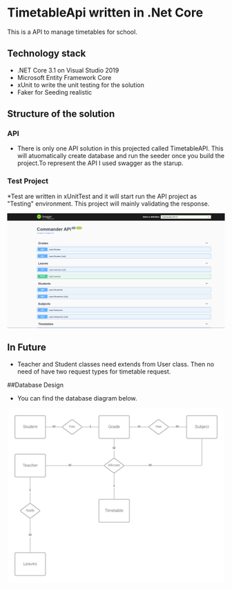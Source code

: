 ﻿# TimetableApi written in .Net Core
 This is a API to manage timetables for school.
 


## Technology stack 
* .NET Core 3.1 on Visual Studio 2019
* Microsoft Entity Framework Core 
* xUnit to write the unit testing for the solution
* Faker for Seeding realistic 


## Structure of the solution
### API
* There is only one API solution in this projected called TimetableAPI. This will atuomatically create database and run the seeder once you build the project.To represent the API I used  swagger as the starup.

### Test Project
*Test are written in xUnitTest and it will start run the API project as "Testing" environment. This project will mainly validating the response.

 ![Database Architecture Diagram](https://github.com/macorera/TimetableApi/blob/main/Diagrams/swagger.PNG?raw=true)


## In Future
* Teacher and Student classes need extends from User class. Then no need of have two request types for timetable request.

##Database Design
* You can find the database diagram below.

 ![Database Architecture Diagram](https://github.com/macorera/TimetableApi/blob/main/Diagrams/db_diagram.png?raw=true)



